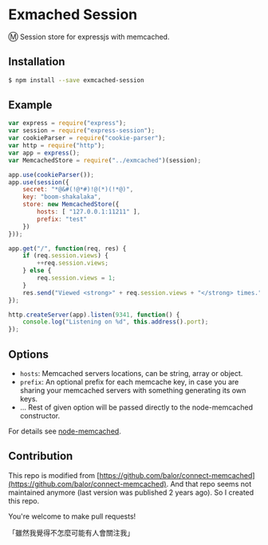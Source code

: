 # Exmached Session

Ⓜ️ Session store for expressjs with memcached.

## Installation

```sh
$ npm install --save exmcached-session
```

## Example

```javascript
var express = require("express");
var session = require("express-session");
var cookieParser = require("cookie-parser");
var http = require("http");
var app = express();
var MemcachedStore = require("../exmcached")(session);

app.use(cookieParser());
app.use(session({
    secret: "*@&#(!@*#)!@(*)(!*@)",
    key: "boom-shakalaka",
    store: new MemcachedStore({
        hosts: [ "127.0.0.1:11211" ],
        prefix: "test"
    })
}));

app.get("/", function(req, res) {
    if (req.session.views) {
        ++req.session.views;
    } else {
        req.session.views = 1;
    }
    res.send("Viewed <strong>" + req.session.views + "</strong> times.");
});

http.createServer(app).listen(9341, function() {
    console.log("Listening on %d", this.address().port);
});
```

## Options

+ `hosts`: Memcached servers locations, can be string, array or object.
+ `prefix`: An optional prefix for each memcache key, in case you are sharing your memcached servers with something generating its own keys.
+ ... Rest of given option will be passed directly to the node-memcached constructor.

For details see [node-memcached](http://github.com/3rd-Eden/node-memcached).

## Contribution

This repo is modified from [https://github.com/balor/connect-memcached](https://github.com/balor/connect-memcached). And that repo seems not maintained anymore (last version was published 2 years ago). So I created this repo.

You're welcome to make pull requests!

「雖然我覺得不怎麼可能有人會關注我」
